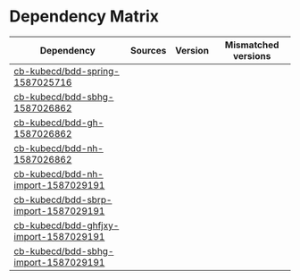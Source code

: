 # Dependency Matrix

Dependency | Sources | Version | Mismatched versions
---------- | ------- | ------- | -------------------
[cb-kubecd/bdd-spring-1587025716](https://github.com/cb-kubecd/bdd-spring-1587025716.git) |  | []() | 
[cb-kubecd/bdd-sbhg-1587026862](https://github.com/cb-kubecd/bdd-sbhg-1587026862.git) |  | []() | 
[cb-kubecd/bdd-gh-1587026862](https://github.com/cb-kubecd/bdd-gh-1587026862.git) |  | []() | 
[cb-kubecd/bdd-nh-1587026862](https://github.com/cb-kubecd/bdd-nh-1587026862.git) |  | []() | 
[cb-kubecd/bdd-nh-import-1587029191](https://github.com/cb-kubecd/bdd-nh-import-1587029191.git) |  | []() | 
[cb-kubecd/bdd-sbrp-import-1587029191](https://github.com/cb-kubecd/bdd-sbrp-import-1587029191.git) |  | []() | 
[cb-kubecd/bdd-ghfjxy-import-1587029191](https://github.com/cb-kubecd/bdd-ghfjxy-import-1587029191.git) |  | []() | 
[cb-kubecd/bdd-sbhg-import-1587029191](https://github.com/cb-kubecd/bdd-sbhg-import-1587029191.git) |  | []() | 
